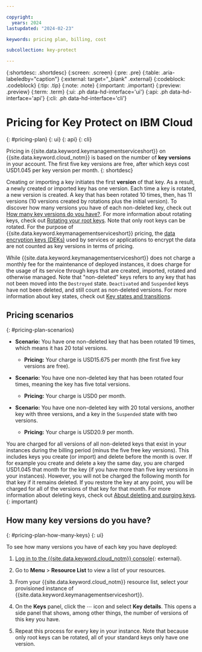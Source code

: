 ```yaml
---

copyright:
  years: 2024
lastupdated: "2024-02-23"

keywords: pricing plan, billing, cost

subcollection: key-protect

---
```


{:shortdesc: .shortdesc}
{:screen: .screen}
{:pre: .pre}
{:table: .aria-labeledby="caption"}
{:external: target="_blank" .external}
{:codeblock: .codeblock}
{:tip: .tip}
{:note: .note}
{:important: .important}
{:preview: .preview}
{:term: .term}
{:ui: .ph data-hd-interface='ui'}
{:api: .ph data-hd-interface='api'}
{:cli: .ph data-hd-interface='cli'}

# Pricing for Key Protect on IBM Cloud
{: #pricing-plan}
{: ui}
{: api}
{: cli}

Pricing in {{site.data.keyword.keymanagementserviceshort}} on {{site.data.keyword.cloud_notm}} is based on the number of **key versions** in your account. The first five key versions are free, after which keys cost USD1.045 per key version per month.
{: shortdesc}

Creating or importing a key initiates the first **version** of that key. As a result, a newly created or imported key has one version. Each time a key is rotated, a new version is created. A key that has been rotated 10 times, then, has 11 versions (10 versions created by rotations plus the initial version). To discover how many versions you have of each non-deleted key, check out [How many key versions do you have?](/docs/key-protect?topic=key-protect-pricing-plan&interface=ui#pricing-plan-how-many-keys). For more information about rotating keys, check out [Rotating your root keys](/docs/key-protect?topic=key-protect-key-rotation). Note that only root keys can be rotated. For the purpose of {{site.data.keyword.keymanagementserviceshort}} pricing, the [data encryption keys (DEKs)](/docs/key-protect?topic=key-protect-envelope-encryption) used by services or applications to encrypt the data are not counted as key versions in terms of pricing.

While {{site.data.keyword.keymanagementserviceshort}} does not charge a monthly fee for the maintenance of deployed instances, it does charge for the usage of its service through keys that are created, imported, rotated and otherwise managed. Note that "non-deleted" keys refers to any key that has not been moved into the `Destroyed` state. `Deactivated` and `Suspended` keys have not been deleted, and still count as non-deleted versions. For more information about key states, check out [Key states and transitions](/docs/key-protect?topic=key-protect-key-states#key-transitions).

## Pricing scenarios
{: #pricing-plan-scenarios}

* **Scenario:** You have one non-deleted key that has been rotated 19 times, which means it has 20 total versions.
  - **Pricing:** Your charge is USD15.675 per month (the first five key versions are free).

* **Scenario:** You have one non-deleted key that has been rotated four times, meaning the key has five total versions.
  - **Pricing:** Your charge is USD0 per month.

* **Scenario:** You have one non-deleted key with 20 total versions, another key with three versions, and a key in the `Suspended` state with two versions.
  - **Pricing:** Your charge is USD20.9 per month.

You are charged for all versions of all non-deleted keys that exist in your instances during the billing period (minus the five free key versions). This includes keys you create (or import) and delete before the month is over. If for example you create and delete a key the same day, you are charged USD1.045 that month for the key (if you have more than five key versions in your instances). However, you will not be charged the following month for that key if it remains deleted. If you restore the key at any point, you will be charged for all of the versions of that key for that month. For more information about deleting keys, check out [About deleting and purging keys](/docs/key-protect?topic=key-protect-delete-purge-keys).
{: important}

## How many key versions do you have?
{: #pricing-plan-how-many-keys}
{: ui}

To see how many versions you have of each key you have deployed:

1. [Log in to the {{site.data.keyword.cloud_notm}} console](/login/){: external}.

2. Go to **Menu** &gt; **Resource List** to view a list of your resources.

3. From your {{site.data.keyword.cloud_notm}} resource list, select your provisioned instance of {{site.data.keyword.keymanagementserviceshort}}.

4. On the **Keys** panel, click the ⋯ icon and select **Key details**. This opens a side panel that shows, among other things, the number of versions of this key you have.

5. Repeat this process for every key in your instance. Note that because only root keys can be rotated, all of your standard keys only have one version.
